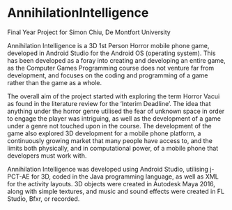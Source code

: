# AnnihilationIntelligence
Final Year Project for Simon Chiu, De Montfort University



Annihilation Intelligence is a 3D 1st Person Horror mobile phone game, developed in Android Studio 
for the Android OS (operating system). This has been developed as a foray into creating and
developing an entire game, as the Computer Games Programming course does not venture far from 
development, and focuses on the coding and programming of a game rather than the game as a whole. 

The overall aim of the project started with exploring the term Horror Vacui as found in the literature
review for the ‘Interim Deadline’. The idea that anything under the horror genre utilised the fear of 
unknown space in order to engage the player was intriguing, as well as the development of a game 
under a genre not touched upon in the course. The development of the game also explored 3D
development for a mobile phone platform, a continuously growing market that many people have access 
to, and the limits both physically, and in computational power, of a mobile phone that 
developers must work with. 

Annihilation Intelligence was developed using Android Studio, utilising j-PCT-AE for 3D, coded in the 
Java programming language, as well as XML for the activity layouts. 3D objects were created in 
Autodesk Maya 2016, along with simple textures, and music and sound effects were created in FL 
Studio, Bfxr, or recorded. 
